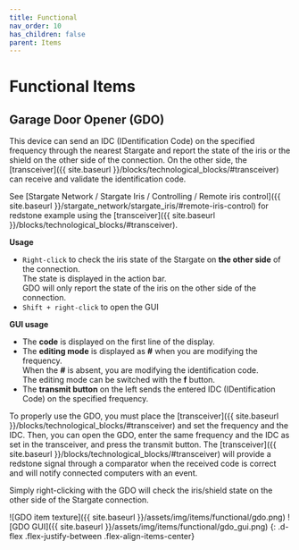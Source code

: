 ```yaml
---
title: Functional
nav_order: 10
has_children: false
parent: Items
---
```


# Functional Items

## Garage Door Opener (GDO)

This device can send an IDC (IDentification Code) on the specified frequency through the nearest Stargate
and report the state of the iris or the shield on the other side of the connection.
On the other side, the [transceiver]({{ site.baseurl }}/blocks/technological_blocks/#transceiver)
can receive and validate the identification code.

See [Stargate Network / Stargate Iris / Controlling / Remote iris control]({{ site.baseurl }}/stargate_network/stargate_iris/#remote-iris-control)
for redstone example using the [transceiver]({{ site.baseurl }}/blocks/technological_blocks/#transceiver).

**Usage**
- `Right-click` to check the iris state of the Stargate on **the other side** of the connection.  
The state is displayed in the action bar.  
GDO will only report the state of the iris on the other side of the connection.
- `Shift + right-click` to open the GUI

**GUI usage**
- The **code** is displayed on the first line of the display.
- The **editing mode** is displayed as **#** when you are modifying the frequency.  
When the **#** is absent, you are modifying the identification code.  
The editing mode can be switched with the **f** button.
- The **transmit button** on the left sends the entered IDC (IDentification Code) on the specified frequency.

To properly use the GDO, you must place the [transceiver]({{ site.baseurl }}/blocks/technological_blocks/#transceiver)
and set the frequency and the IDC.
Then, you can open the GDO, enter the same frequency and the IDC as set in the transceiver,
and press the transmit button.
The [transceiver]({{ site.baseurl }}/blocks/technological_blocks/#transceiver) will provide a redstone signal
through a comparator when the received code is correct and will notify connected computers with an event.

Simply right-clicking with the GDO will check the iris/shield state on the other side of the Stargate connection.

![GDO item texture]({{ site.baseurl }}/assets/img/items/functional/gdo.png)
![GDO GUI]({{ site.baseurl }}/assets/img/items/functional/gdo_gui.png)
{: .d-flex .flex-justify-between .flex-align-items-center}
